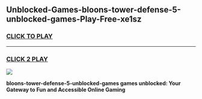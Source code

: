 
## Unblocked-Games-bloons-tower-defense-5-unblocked-games-Play-Free-xe1sz
<h3>
<a href="https://premium76.site?title=bloons-tower-defense-5-unblocked-games&ref=20A">CLICK TO PLAY</a></h3>
<hr>

<h3>
<a href="https://premium76.site?title=bloons-tower-defense-5-unblocked-games&ref=20A">CLICK 2 PLAY</a>
  
</h3>

<a href="https://premium76.site?title=bloons-tower-defense-5-unblocked-games&ref=20A"><img src="https://clearcache.store/games.png"></a>


**bloons-tower-defense-5-unblocked-games games unblocked: Your Gateway to Fun and Accessible Online Gaming**
